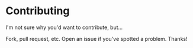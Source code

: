 # Contributing

I'm not sure why you'd want to contribute, but...

Fork, pull request, etc. Open an issue if you've spotted a problem. Thanks!
